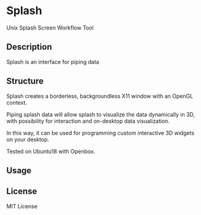 # Splash
Unix Splash Screen Workflow Tool

## Description
Splash is an interface for piping data

## Structure
Splash creates a borderless, backgroundless X11 window with an OpenGL context.

Piping splash data will allow splash to visualize the data dynamically in 3D,
with possibility for interaction and on-desktop data visualization.

In this way, it can be used for programming custom interactive 3D widgets on your desktop.

Tested on Ubuntu18 with Openbox.

## Usage

## License

MIT License
